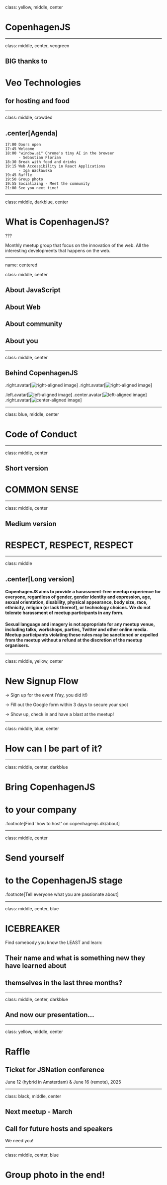 class: yellow, middle, center

# CopenhagenJS

---

class: middle, center, veogreen

## BIG thanks to

# Veo Technologies

## for hosting and food

---


class: middle, crowded

## .center[Agenda]

```
17:00 Doors open
17:45 Welcome
18:00 "window.ai" Chrome's tiny AI in the browser 
      - Sebastian Florian
18:30 Break with food and drinks
19:15 Web Accessibility in React Applications 
      - Iga Wacławska
19:45 Raffle
19:50 Group photo
19:55 Socializing - Meet the community
21:00 See you next time!
```

---

class: middle, darkblue, center

# What is CopenhagenJS?

???

Monthly meetup group that focus on the innovation of the web. All the interesting
developments that happens on the web.

---

name: centered

class: middle, center

## About JavaScript

## About Web

## About community

## About you

---

class: middle, center

## Behind CopenhagenJS

.right.avatar[![right-aligned image](you.png)]
.right.avatar[![right-aligned image](islam.jpg)]

.left.avatar[![left-aligned image](zoey.png)]
.center.avatar[![left-aligned image](jonathan.png)]
.right.avatar[![center-aligned image](svetlana.jpg)]

---

class: blue, middle, center

# Code of Conduct

---

class: middle, center

## Short version

# COMMON SENSE

---

class: middle, center

## Medium version

# RESPECT, RESPECT, RESPECT

---

class: middle

## .center[Long version]

#### CopenhagenJS aims to provide a harassment-free meetup experience for everyone, regardless of gender, gender identity and expression, age, sexual orientation, disability, physical appearance, body size, race, ethnicity, religion (or lack thereof), or technology choices. We do not tolerate harassment of meetup participants in any form.

#### Sexual language and imagery is not appropriate for any meetup venue, including talks, workshops, parties, Twitter and other online media. Meetup participants violating these rules may be sanctioned or expelled from the meetup without a refund at the discretion of the meetup organisers.

---

class: middle, yellow, center

# New Signup Flow

-> Sign up for the event (Yay, you did it!)

-> Fill out the Google form within 3 days to secure your spot

-> Show up, check in and have a blast at the meetup!

---

class: middle, blue, center

# How can I be part of it?

---

class: middle, center, darkblue

# Bring CopenhagenJS

# to your company

.footnote[Find 'how to host' on copenhagenjs.dk/about]

---

class: middle, center

# Send yourself

# to the CopenhagenJS stage

.footnote[Tell everyone what you are passionate about]

---

class: middle, center, blue

# ICEBREAKER

Find somebody you know the LEAST and learn:

## Their name and what is something new they have learned about 
## themselves in the last three months?

---

class: middle, center, darkblue

## And now our presentation...

---

class: yellow, middle, center

# Raffle

## Ticket for JSNation conference
June 12 (hybrid in Amsterdam) &
June 16 (remote), 2025

---

class: black, middle, center

## Next meetup - March

## Call for future hosts and speakers

We need you!

---

class: middle, center, blue

# Group photo in the end!


